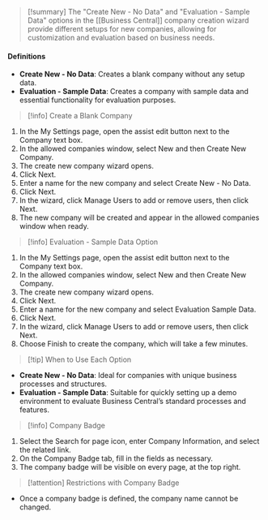 > [!summary] 
> The "Create New - No Data" and "Evaluation - Sample Data" options in the [[Business Central]] company creation wizard provide different setups for new companies, allowing for customization and evaluation based on business needs.

#### Definitions

- **Create New - No Data**: Creates a blank company without any setup data.
- **Evaluation - Sample Data**: Creates a company with sample data and essential functionality for evaluation purposes.

> [!info] Create a Blank Company

1. In the My Settings page, open the assist edit button next to the Company text box.
2. In the allowed companies window, select New and then Create New Company.
3. The create new company wizard opens.
4. Click Next.
5. Enter a name for the new company and select Create New - No Data.
6. Click Next.
7. In the wizard, click Manage Users to add or remove users, then click Next.
8. The new company will be created and appear in the allowed companies window when ready.

> [!info] Evaluation - Sample Data Option

1. In the My Settings page, open the assist edit button next to the Company text box.
2. In the allowed companies window, select New and then Create New Company.
3. The create new company wizard opens.
4. Click Next.
5. Enter a name for the new company and select Evaluation Sample Data.
6. Click Next.
7. In the wizard, click Manage Users to add or remove users, then click Next.
8. Choose Finish to create the company, which will take a few minutes.

> [!tip] When to Use Each Option

- **Create New - No Data**: Ideal for companies with unique business processes and structures.
- **Evaluation - Sample Data**: Suitable for quickly setting up a demo environment to evaluate Business Central’s standard processes and features.

> [!info] Company Badge

1. Select the Search for page icon, enter Company Information, and select the related link.
2. On the Company Badge tab, fill in the fields as necessary.
3. The company badge will be visible on every page, at the top right.

> [!attention] Restrictions with Company Badge

- Once a company badge is defined, the company name cannot be changed.